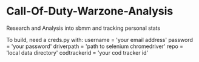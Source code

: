 # Call-Of-Duty-Warzone-Analysis
Research and Analysis into sbmm and tracking personal stats


To build, need a creds.py with:
    username = 'your email address'
    password = 'your password'
    driverpath = 'path to selenium chromedriver'
    repo = 'local data directory'
    codtrackerid = 'your cod tracker id'